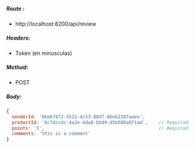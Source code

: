 ##### Route :  
 - http://localhost:8200/api/review
##### Headers:
 - Token (en minusculas)

##### Method:
 - POST

##### Body:

```js
{
  senderId: '6be67672-3511-4c53-88d7-86eb2107aaee',
  productId: '8c74ccdc-4a2e-4da8-bb99-d5b580a0f1a4',    // Required
  points: '3',                                          // Required
  comments: 'this is a comment'
}
```
